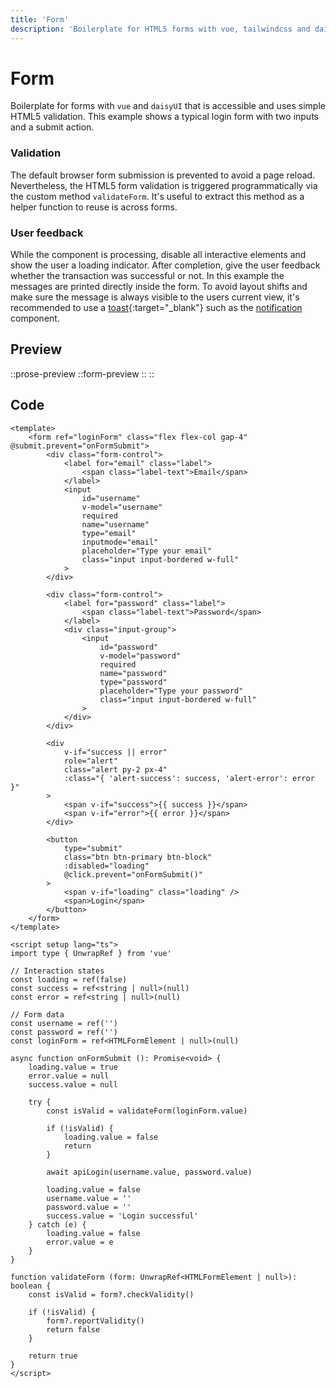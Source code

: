 ```yaml
---
title: 'Form'
description: 'Boilerplate for HTML5 forms with vue, tailwindcss and daisyUI'
---
```


# Form

Boilerplate for forms with `vue` and `daisyUI` that is accessible and uses simple HTML5 validation. 
This example shows a typical login form with two inputs and a submit action. 

### Validation
The default browser form submission is prevented to avoid a page reload. Nevertheless, the HTML5 form validation is 
triggered programmatically via the custom method `validateForm`. It's useful to extract this method as a helper 
function to reuse is across forms. 

### User feedback
While the component is processing, disable all interactive elements and show the user a loading indicator. 
After completion, give the user feedback whether the transaction was successful or not. In this example the messages
are printed directly inside the form. To avoid layout shifts and make sure the message is always visible to the users
current view, it's recommended to use a [toast](https://web.dev/articles/building/a-toast-component){:target="_blank"}
such as the [notification](/notification) component.

## Preview

::prose-preview
::form-preview
::
::

## Code

```vue
<template>
    <form ref="loginForm" class="flex flex-col gap-4" @submit.prevent="onFormSubmit">
        <div class="form-control">
            <label for="email" class="label">
                <span class="label-text">Email</span>
            </label>
            <input
                id="username"
                v-model="username"
                required
                name="username"
                type="email"
                inputmode="email"
                placeholder="Type your email"
                class="input input-bordered w-full"
            >
        </div>

        <div class="form-control">
            <label for="password" class="label">
                <span class="label-text">Password</span>
            </label>
            <div class="input-group">
                <input
                    id="password"
                    v-model="password"
                    required
                    name="password"
                    type="password"
                    placeholder="Type your password"
                    class="input input-bordered w-full"
                >
            </div>
        </div>

        <div
            v-if="success || error"
            role="alert"
            class="alert py-2 px-4"
            :class="{ 'alert-success': success, 'alert-error': error }"
        >
            <span v-if="success">{{ success }}</span>
            <span v-if="error">{{ error }}</span>
        </div>

        <button
            type="submit"
            class="btn btn-primary btn-block"
            :disabled="loading"
            @click.prevent="onFormSubmit()"
        >
            <span v-if="loading" class="loading" />
            <span>Login</span>
        </button>
    </form>
</template>

<script setup lang="ts">
import type { UnwrapRef } from 'vue'

// Interaction states
const loading = ref(false)
const success = ref<string | null>(null)
const error = ref<string | null>(null)

// Form data
const username = ref('')
const password = ref('')
const loginForm = ref<HTMLFormElement | null>(null)

async function onFormSubmit (): Promise<void> {
    loading.value = true
    error.value = null
    success.value = null

    try {
        const isValid = validateForm(loginForm.value)

        if (!isValid) {
            loading.value = false
            return
        }
        
        await apiLogin(username.value, password.value)

        loading.value = false
        username.value = ''
        password.value = ''
        success.value = 'Login successful'
    } catch (e) {
        loading.value = false
        error.value = e
    }
}

function validateForm (form: UnwrapRef<HTMLFormElement | null>): boolean {
    const isValid = form?.checkValidity()

    if (!isValid) {
        form?.reportValidity()
        return false
    }

    return true
}
</script>
```
